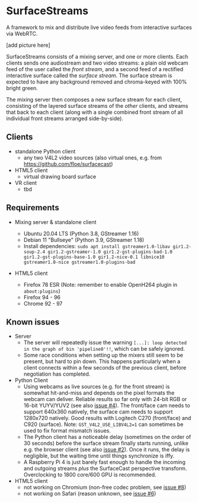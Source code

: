 # SurfaceStreams

A framework to mix and distribute live video feeds from interactive surfaces via WebRTC.

[add picture here]

SurfaceStreams consists of a mixing server, and one or more clients. Each clients sends one audiostream and two video streams: a plain old webcam feed of the user called the _front stream_, and a second feed of a rectified interactive surface called the _surface stream_. The surface stream is expected to have any background removed and chroma-keyed with 100% bright green.

The mixing server then composes a new surface stream for each client, consisting of the layered surface streams of the _other_ clients, and streams that back to each client (along with a single combined front stream of all individual front streams arranged side-by-side).

## Clients

* standalone Python client
  * any two V4L2 video sources (also virtual ones, e.g. from https://github.com/floe/surfacecast)
* HTML5 client
  * virtual drawing board surface
* VR client
  * tbd

## Requirements

* Mixing server & standalone client
  * Ubuntu 20.04 LTS (Python 3.8, GStreamer 1.16)
  * Debian 11 "Bullseye" (Python 3.9, GStreamer 1.18)
  * Install dependencies: `sudo apt install gstreamer1.0-libav gir1.2-soup-2.4 gir1.2-gstreamer-1.0 gir1.2-gst-plugins-bad-1.0 gir1.2-gst-plugins-base-1.0 gir1.2-nice-0.1 libnice10 gstreamer1.0-nice gstreamer1.0-plugins-bad`

* HTML5 client
  * Firefox 78 ESR (Note: remember to enable OpenH264 plugin in `about:plugins`)
  * Firefox 94 - 96
  * Chrome 92 - 97

## Known issues

  * Server
    * The server will repeatedly issue the warning `[...]: loop detected in the graph of bin 'pipeline0'!!`, which can be safely ignored.
    * Some race conditions when setting up the mixers still seem to be present, but hard to pin down. This happens particularly when a client connects within a few seconds of the previous client, before negotiation has completed.
  * Python Client
    * Using webcams as live sources (e.g. for the front stream) is somewhat hit-and-miss and depends on the pixel formats the webcam can deliver. Reliable results so far only with 24-bit RGB or 16-bit YUYV/YUV2 (see also [issue #4](https://github.com/floe/surfacestreams/issues/4)). The front/face cam needs to support 640x360 natively, the surface cam needs to support 1280x720 natively. Good results with Logitech C270 (front/face) and C920 (surface). Note: `GST_V4L2_USE_LIBV4L2=1` can sometimes be used to fix format mismatch issues.
    * The Python client has a noticeable delay (sometimes on the order of 30 seconds) before the surface stream finally starts running, unlike e.g. the browser client (see also [issue #2](https://github.com/floe/surfacestreams/issues/2)). Once it runs, the delay is negligible, but the waiting time until things synchronize is iffy.
    * A Raspberry Pi 4 is just barely fast enough to handle the incoming and outgoing streams _plus_ the SurfaceCast perspective transform. Overclocking to 1800 core/600 GPU is recommended.
  * HTML5 client
    * not working on Chromium (non-free codec problem, see [issue #8](https://github.com/floe/surfacestreams/issues/8))
    * not working on Safari (reason unknown, see [issue #6](https://github.com/floe/surfacestreams/issues/6))
